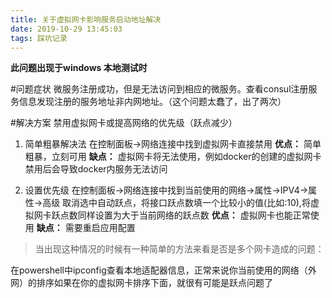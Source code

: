 ```yaml
---
title: 关于虚拟网卡影响服务启动地址解决
date: 2019-10-29 13:45:03
tags: 踩坑记录
---
```

**此问题出现于windows 本地测试时**

#问题症状
微服务注册成功，但是无法访问到相应的微服务。查看consul注册服务信息发现注册的服务地址非内网地址。（这个问题太蠢了，出了两次）

#解决方案
禁用虚拟网卡或提高网络的优先级（跃点减少）
1. 简单粗暴解决法
在控制面板->网络连接中找到虚拟网卡直接禁用
**优点：** 简单粗暴，立刻可用
**缺点：** 虚拟网卡将无法使用，例如docker的创建的虚拟网卡禁用后会导致docker内服务无法访问

2. 设置优先级
在控制面板->网络连接中找到当前使用的网络->属性->IPV4->属性->高级
取消选中自动跃点，将接口跃点数填一个比较小的值(比如:10),将虚拟网卡跃点数同样设置为大于当前网络的跃点数
**优点：** 虚拟网卡也能正常使用
**缺点：** 需要重启应用配置

>当出现这种情况的时候有一种简单的方法来看是否是多个网卡造成的问题：  

在powershell中ipconfig查看本地适配器信息，正常来说你当前使用的网络（外网）的排序如果在你的虚拟网卡排序下面，就很有可能是跃点问题了